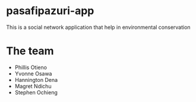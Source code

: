 # pasafipazuri-app
This is a social network application that help in environmental conservation
# The team
* Phillis Otieno
* Yvonne Osawa
* Hannington Dena
* Magret Ndichu
* Stephen Ochieng
